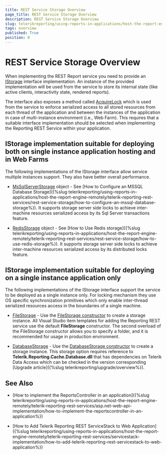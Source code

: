 ```yaml
---
title: REST Service Storage Overview
page_title: REST Service Storage Overview
description: REST Service Storage Overview
slug: telerikreporting/using-reports-in-applications/host-the-report-engine-remotely/telerik-reporting-rest-services/rest-service-storage/overview
tags: overview
published: True
position: 0
---
```


# REST Service Storage Overview

When implementing the REST Report service you need to provide an [IStorage](/reporting/api/Telerik.Reporting.Cache.Interfaces.IStorage) interface implementation. An instance of the provided implementation will be used from the service to store its internal state (like active clients, interactivity state, rendered reports). 

The interface also exposes a method called [AcquireLock](/reporting/api/Telerik.Reporting.Cache.Interfaces.IStorage#Telerik_Reporting_Cache_Interfaces_IStorage_AcquireLock_System_String_) which is used from the service to enforce serialized access to all stored resources from each thread of the application and between the instances of the application in case of multi-instance environment (i.e., Web Farm). This requires that a suitable interface implementation should be selected when implementing the Reporting REST Service within your application. 

## IStorage implementation suitable for deploying both on single instance application hosting and in Web Farms

The following implementations of the IStorage interface allow service multiple instances support. They also have better overall performance. 

* [MsSqlServerStorage](/reporting/api/Telerik.Reporting.Cache.MsSqlServerStorage) object - See [How to Configure an MSSQL Database Storage]({%slug telerikreporting/using-reports-in-applications/host-the-report-engine-remotely/telerik-reporting-rest-services/rest-service-storage/how-to-configure-an-mssql-database-storage%}). It supports storage server side locks to achieve inter-machine resources serialized access by its Sql Server transactions feature. 

* [RedisStorage](/reporting/api/Telerik.Reporting.Cache.StackExchangeRedis.RedisStorage) object - See [How to Use Redis storage]({%slug telerikreporting/using-reports-in-applications/host-the-report-engine-remotely/telerik-reporting-rest-services/rest-service-storage/how-to-use-redis-storage%}). It supports storage server side locks to achieve inter-machine resources serialized access by its distributed locks feature. 

## IStorage implementation suitable for deploying on a single instance application only

The following implementations of the IStorage interface support the service to be deployed as a single instance only. For locking mechanism they use OS specific synchronization primitives which only enable inter-thread serialized resources access in the boundaries of a single machine. 

* [FileStorage](/reporting/api/Telerik.Reporting.Cache.File.FileStorage) - Use the [FileStorage constructor](/reporting/api/Telerik.Reporting.Cache.File.FileStorage#Telerik_Reporting_Cache_File_FileStorage_#ctor) to create a storage instance. All Visual Studio item templates for adding the Reporting REST service use the default __FileStorage__ constructor. The second overload of the FileStorage constructor allows you to specify a folder, and it is recommended for usage in production environment. 

* [DatabaseStorage](/reporting/api/Telerik.Reporting.Cache.Database.DatabaseStorage) - Use the [DatabaseStorage constructor](/reporting/api/Telerik.Reporting.Cache.Database.DatabaseStorage#Telerik_Reporting_Cache_Database_DatabaseStorage_#ctor) to create a storage instance. This storage option requires reference to __Telerik.Reporting.Cache.Database.dll__ that has dependencies on Telerik Data Access which can be checked in the version corresponding [Upgrade article]({%slug telerikreporting/upgrade/overview%}). 

## See Also

* [How to implement the ReportsController in an application]({%slug telerikreporting/using-reports-in-applications/host-the-report-engine-remotely/telerik-reporting-rest-services/asp.net-web-api-implementation/how-to-implement-the-reportscontroller-in-an-application%})

* [How to Add Telerik Reporting REST ServiceStack to Web Application]({%slug telerikreporting/using-reports-in-applications/host-the-report-engine-remotely/telerik-reporting-rest-services/servicestack-implementation/how-to-add-telerik-reporting-rest-servicestack-to-web-application%})
